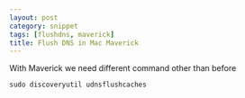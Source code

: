 ```yaml
---
layout: post
category: snippet
tags: [flushdns, maverick]
title: Flush DNS in Mac Maverick
---
```


With Maverick we need different command other than before

`sudo discoveryutil udnsflushcaches`